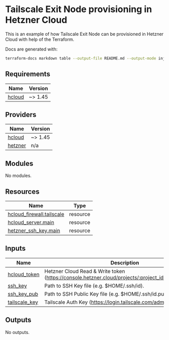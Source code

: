 # Tailscale Exit Node provisioning in Hetzner Cloud

This is an example of how Tailscale Exit Node can be provisioned in Hetzner Cloud with help of the Terraform.

Docs are generated with:

```sh
terraform-docs markdown table --output-file README.md --output-mode inject .
```

<!-- BEGIN_TF_DOCS -->
## Requirements

| Name | Version |
|------|---------|
| <a name="requirement_hcloud"></a> [hcloud](#requirement\_hcloud) | ~> 1.45 |

## Providers

| Name | Version |
|------|---------|
| <a name="provider_hcloud"></a> [hcloud](#provider\_hcloud) | ~> 1.45 |
| <a name="provider_hetzner"></a> [hetzner](#provider\_hetzner) | n/a |

## Modules

No modules.

## Resources

| Name | Type |
|------|------|
| [hcloud_firewall.tailscale](https://registry.terraform.io/providers/hetznercloud/hcloud/latest/docs/resources/firewall) | resource |
| [hcloud_server.main](https://registry.terraform.io/providers/hetznercloud/hcloud/latest/docs/resources/server) | resource |
| [hetzner_ssh_key.main](https://registry.terraform.io/providers/hashicorp/hetzner/latest/docs/resources/ssh_key) | resource |

## Inputs

| Name | Description | Type | Default | Required |
|------|-------------|------|---------|:--------:|
| <a name="input_hcloud_token"></a> [hcloud\_token](#input\_hcloud\_token) | Hetzner Cloud Read & Write token (https://console.hetzner.cloud/projects/:project_id/security/tokens). | `string` | n/a | yes |
| <a name="input_ssh_key"></a> [ssh\_key](#input\_ssh\_key) | Path to SSH Key file (e.g. $HOME/.ssh/id). | `string` | n/a | yes |
| <a name="input_ssh_key_pub"></a> [ssh\_key\_pub](#input\_ssh\_key\_pub) | Path to SSH Public Key file (e.g. $HOME/.ssh/id.pub). | `string` | n/a | yes |
| <a name="input_tailscale_key"></a> [tailscale\_key](#input\_tailscale\_key) | Tailscale Auth Key (https://login.tailscale.com/admin/settings/keys). | `string` | n/a | yes |

## Outputs

No outputs.
<!-- END_TF_DOCS -->
